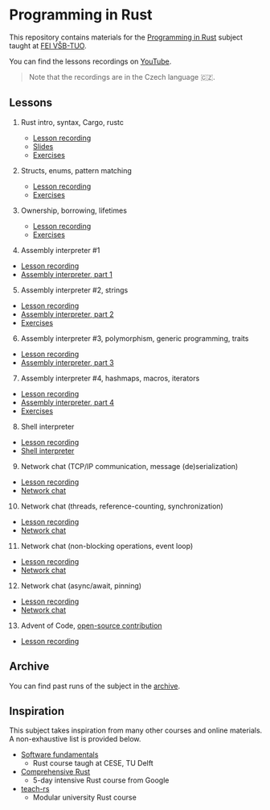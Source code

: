 # Programming in Rust
This repository contains materials for the [Programming in Rust](https://edison.sso.vsb.cz/cz.vsb.edison.edu.study.prepare.web/SubjectVersion.faces?version=460-4157/02&subjectBlockAssignmentId=545221&studyFormId=1&studyPlanId=26573&locale=en&back=true) subject taught at [FEI VŠB-TUO](https://www.fei.vsb.cz/en/).

You can find the lessons recordings on [YouTube](https://www.youtube.com/playlist?list=PLgoUJJFtqE9C8Ar_JgDBHQYrG-hHMlVyU).

> Note that the recordings are in the Czech language 🇨🇿.

## Lessons
1. Rust intro, syntax, Cargo, rustc
    - [Lesson recording](https://www.youtube.com/watch?v=PDBT5dIVEfc&list=PLgoUJJFtqE9C8Ar_JgDBHQYrG-hHMlVyU&index=2&ab_channel=JakubBer%C3%A1nek)
    - [Slides](lessons/01/slides.pdf)
    - [Exercises](lessons/01/exercises)

2. Structs, enums, pattern matching
    - [Lesson recording](https://www.youtube.com/watch?v=oDvjXaP-2pU&list=PLgoUJJFtqE9C8Ar_JgDBHQYrG-hHMlVyU&index=2)
    - [Exercises](lessons/02/exercises)

3. Ownership, borrowing, lifetimes
    - [Lesson recording](https://www.youtube.com/watch?v=c8i9SKDfWDE&list=PLgoUJJFtqE9C8Ar_JgDBHQYrG-hHMlVyU&index=3)
    - [Exercises](lessons/03/exercises)

4) Assembly interpreter #1

- [Lesson recording](https://www.youtube.com/watch?v=2RsHc4v9iRE)
- [Assembly interpreter, part 1](projects/assembly-interpret/01)

5) Assembly interpreter #2, strings

- [Lesson recording](https://www.youtube.com/watch?v=pcifjQ9ELeU)
- [Assembly interpreter, part 2](projects/assembly-interpret/02)
- [Exercises](exercises/03)

6) Assembly interpreter #3, polymorphism, generic programming, traits

- [Lesson recording](https://www.youtube.com/watch?v=4UrfQfJNqAk)
- [Assembly interpreter, part 3](projects/assembly-interpret/03)

7) Assembly interpreter #4, hashmaps, macros, iterators

- [Lesson recording](https://www.youtube.com/watch?v=CneaB0Qa374)
- [Assembly interpreter, part 4](projects/assembly-interpret/04)
- [Exercises](exercises/04)

8) Shell interpreter

- [Lesson recording](https://www.youtube.com/watch?v=FQuyXAldPrI)
- [Shell interpreter](projects/shell-interpret)

9) Network chat (TCP/IP communication, message (de)serialization)

- [Lesson recording](https://www.youtube.com/watch?v=KVlrAepesMo)
- [Network chat](projects/network-chat/01)

10) Network chat (threads, reference-counting, synchronization)

- [Lesson recording](https://www.youtube.com/watch?v=OduKSTpzwUM)
- [Network chat](projects/network-chat/02)

11) Network chat (non-blocking operations, event loop)

- [Lesson recording](https://www.youtube.com/watch?v=cNQMGrzZhKs)
- [Network chat](projects/network-chat/03)

12) Network chat (async/await, pinning)

- [Lesson recording](https://www.youtube.com/watch?v=z49Ek7BOy50)
- [Network chat](projects/network-chat/04)

13) Advent of Code, [open-source contribution](https://github.com/rust-lang/glob/pull/135)

- [Lesson recording](https://www.youtube.com/watch?v=N5LlZ2L1Q3Y)

## Archive
You can find past runs of the subject in the [archive](archive).

## Inspiration
This subject takes inspiration from many other courses and online materials. A non-exhaustive list is provided below.

- [Software fundamentals](https://cese.ewi.tudelft.nl/software-fundamentals/)
    - Rust course taugh at CESE, TU Delft
- [Comprehensive Rust](https://google.github.io/comprehensive-rust/)
    - 5-day intensive Rust course from Google
- [teach-rs](https://teach-rs.trifectatech.org/)
    - Modular university Rust course
